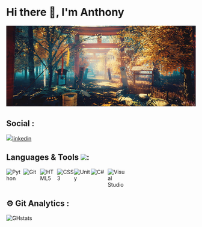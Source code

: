# Hi there 👋, I'm Anthony
<!-- <center> <h1>Hi there 👋, I'm Anthony</h1></center> -->

![Cover](https://github.com/Anthonyp7/Anthonyp7/blob/e9455ec6b3cede5bb09ea8dc14d0a858be7b27af/img/5k-scenery-oriental-4k-wallpaper-preview.jpg)


## Social :
<img src="file:///C:/Users/apero/Downloads/linkedin.svg"/>[linkedin]

[linkedin]: https://www.linkedin.com/in/anthony-perozeni-b6840a233/

## Languages & Tools <img src = "https://media2.giphy.com/media/QssGEmpkyEOhBCb7e1/giphy.gif?cid=ecf05e47a0n3gi1bfqntqmob8g9aid1oyj2wr3ds3mg700bl&rid=giphy.gif" width = 25px>:
<img align="left" alt="Python" width="45px" src="https://cdn.jsdelivr.net/gh/devicons/devicon/icons/python/python-original.svg" />
<img align="left" alt="Git" width="45px" src="https://cdn.jsdelivr.net/gh/devicons/devicon/icons/git/git-original.svg" />
<img align="left" alt="HTML5" width="45px" src="https://cdn.jsdelivr.net/gh/devicons/devicon/icons/html5/html5-original.svg" />
<img align="left" alt="CSS3" width="45px" src="https://cdn.jsdelivr.net/gh/devicons/devicon/icons/css3/css3-original.svg" />
<img align="left" alt="Unity" width="45px" src="https://cdn.jsdelivr.net/gh/devicons/devicon/icons/unity/unity-original.svg" />
<img align="left" alt="C#" width="45px" src="https://cdn.jsdelivr.net/gh/devicons/devicon/icons/csharp/csharp-original.svg" />
<img align="left" alt="Visual Studio" width="45px" src="https://cdn.jsdelivr.net/gh/devicons/devicon/icons/visualstudio/visualstudio-plain.svg" />  <br/><br/><br/>

  ## ⚙️ Git Analytics : 
![GHstats](https://github-readme-stats.vercel.app/api?username=Anthonyp7&theme=vision-friendly-dark&show_icons=true&how_icons=true)


<!--
**Anthonyp7/Anthonyp7** is a ✨ _special_ ✨ repository because its `README.md` (this file) appears on your GitHub profile.

Here are some ideas to get you started:

- 🔭 I’m currently working on ...
- 🌱 I’m currently learning ...
- 👯 I’m looking to collaborate on ...
- 🤔 I’m looking for help with ...
- 💬 Ask me about ...
- 📫 How to reach me: ...
- 😄 Pronouns: ...
- ⚡ Fun fact: ...
-->
